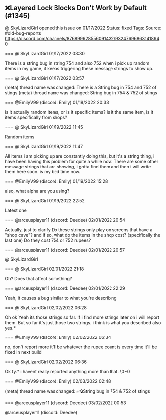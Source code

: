## ❌Layered Lock Blocks Don't Work by Default (#1345)
@ SkyLizardGirl opened this issue on 01/17/2022
Status: fixed
Tags: 
Source: #old-bug-reports https://discord.com/channels/876899628556091432/932476968631418940


=== @ SkyLizardGirl 01/17/2022 03:30

There is a string bug in string 754 and also 752 when i pick up random items in my game, it keeps triggering these message strings to show up.

=== @ SkyLizardGirl 01/17/2022 03:57

(meta) thread name was changed: There is a String bug in 754 and 752 of stings
(meta) thread name was changed: String bug in 754 & 752 of stings

=== @EmilyV99 (discord: Emily) 01/18/2022 20:33

is it actually random items, or is it specific items?
Is it the same item, is it items specifically from shops?

=== @ SkyLizardGirl 01/19/2022 11:45

Random items

=== @ SkyLizardGirl 01/19/2022 11:47

All items i am picking up are constantly doing this,  but it's a string thing, i have been having this problem for quite a while now.
There are some other message strings that are showing, i gotta find them and then i will write them here soon.
is my bed time now.

=== @EmilyV99 (discord: Emily) 01/19/2022 15:28

also, what alpha are you using?

=== @ SkyLizardGirl 01/19/2022 22:52

Latest one

=== @arceusplayer11 (discord: Deedee) 02/01/2022 20:54

Actually, just to clarify
Do these strings only play on screens that have a "shop cave"?
and if so, what do the items in the shop cost? (specifically the last one)
Do they cost 754 or 752 rupees?

=== @arceusplayer11 (discord: Deedee) 02/01/2022 20:57

@ SkyLizardGirl

=== @ SkyLizardGirl 02/01/2022 21:18

Oh?
Does that affect something?

=== @arceusplayer11 (discord: Deedee) 02/01/2022 22:29

Yeah, it causes a bug similar to what you're describing

=== @ SkyLizardGirl 02/02/2022 06:28

Oh ok
Yeah its those strings so far.
If i find more strings later on i will report them.
But so far it's just those two strings.
i think is what you described also yes.*

=== @EmilyV99 (discord: Emily) 02/02/2022 06:34

no, don't report more
it'll be whatever the rupee count is
every time
it'll be fixed in next build

=== @ SkyLizardGirl 02/02/2022 06:36

Ok
ty.*
i havent really reported anything more than that. \0~0

=== @EmilyV99 (discord: Emily) 02/03/2022 02:48

(meta) thread name was changed: ✅🔒String bug in 754 & 752 of stings

=== @arceusplayer11 (discord: Deedee) 03/02/2022 00:53

@arceusplayer11 (discord: Deedee)
